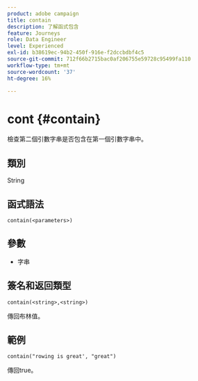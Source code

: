 ```yaml
---
product: adobe campaign
title: contain
description: 了解函式包含
feature: Journeys
role: Data Engineer
level: Experienced
exl-id: b38619ec-94b2-450f-916e-f2dccbdbf4c5
source-git-commit: 712f66b2715bac0af206755e59728c95499fa110
workflow-type: tm+mt
source-wordcount: '37'
ht-degree: 16%

---
```


# cont {#contain}

檢查第二個引數字串是否包含在第一個引數字串中。

## 類別

String

## 函式語法

`contain(<parameters>)`

## 參數

* 字串

## 簽名和返回類型

`contain(<string>,<string>)`

傳回布林值。

## 範例

`contain("rowing is great', "great")`

傳回true。
